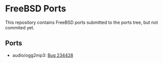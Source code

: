 # FreeBSD Ports

This repository contains FreeBSD ports submitted to the ports tree, but not
commited yet.

## Ports

* audio/ogg2mp3: [Bug 234428](https://bugs.freebsd.org/bugzilla/show_bug.cgi?id=234428)

